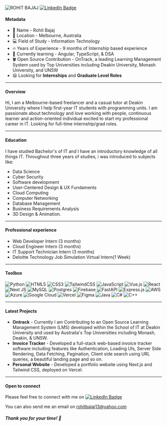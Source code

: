 ![ROHIT BAJAJ](https://github.com/itsRohit47/itsRohit47/assets/108188800/ff38d355-dfc8-4ac4-b9d0-2c18fa01a40c)
[![LinkedIn Badge](https://img.shields.io/badge/LinkedIn-Profile-informational?style=flat&logo=linkedin&logoColor=white&color=0D76A8)](https://www.linkedin.com/in/iamrohitbajaj/)

#### Metadata
- 👋 Name - Rohit Bajaj
- 🦘 Location - Melbourne, Australia
- 💻 Field of Study - Information Technology
- 🔥 Years of Experience - 9 months of Internship based experience
- 🍃 Currently learning - Angular, TypeScript, & DSA
- 🍀 Open Source Contribution - OnTrack, a leading Learning Management System used by Top Universities including Deakin University, Monash University, and UNSW
- 😃 Looking for **Internships** and **Graduate Level Roles**
  
<hr>

#### Overview
Hi, I am a Melbourne-based freelancer and a casual tutor at Deakin University where I help first-year IT students with programming units. I am passionate about technology and love working with people, continuous learner and action-oriented individual excited to start my professional career in IT. Looking for full-time internship/grad roles.

<hr>

#### Education
I have studied Bachelor's of IT and I have an introductory knowledge of all things IT. Throughout three years of studies, i was introduced to subjects like:
- Data Science
- Cyber Security
- Software development
- User-Centered Design & UX Fundaments
- Cloud Computing
- Computer Networking
- Database Management
- Business Requirements Analysis
- 3D Design & Animation.
  
<hr>

#### Professional experience
- Web Developer Intern (3 months)
- Cloud Engineer Intern (3 months)
- IT Support Technician Intern (3 months)
- Deloitte Technology Job Simulation Virtual Intern(1 Week)
  
<hr>

#### Toolbox

![Python](https://img.shields.io/badge/python-3670A0?style=for-the-badge&logo=python&logoColor=ffdd54)
![HTML5](https://img.shields.io/badge/html5-%23E34F26.svg?style=for-the-badge&logo=html5&logoColor=white)
![CSS3](https://img.shields.io/badge/css3-%231572B6.svg?style=for-the-badge&logo=css3&logoColor=white)
![TailwindCSS](https://img.shields.io/badge/tailwindcss-%2338B2AC.svg?style=for-the-badge&logo=tailwind-css&logoColor=white)
![JavaScript](https://img.shields.io/badge/javascript-%23323330.svg?style=for-the-badge&logo=javascript&logoColor=%23F7DF1E)
![Vue.js](https://img.shields.io/badge/vuejs-%2335495e.svg?style=for-the-badge&logo=vuedotjs&logoColor=%234FC08D)
![React](https://img.shields.io/badge/react-%2320232a.svg?style=for-the-badge&logo=react&logoColor=%2361DAFB)
![Next JS](https://img.shields.io/badge/Next-black?style=for-the-badge&logo=next.js&logoColor=white)
![MySQL](https://img.shields.io/badge/mysql-4479A1.svg?style=for-the-badge&logo=mysql&logoColor=white)
![Postgres](https://img.shields.io/badge/postgres-%23316192.svg?style=for-the-badge&logo=postgresql&logoColor=white)
![Firebase](https://img.shields.io/badge/firebase-%23039BE5.svg?style=for-the-badge&logo=firebase)
![FastAPI](https://img.shields.io/badge/FastAPI-005571?style=for-the-badge&logo=fastapi)
![Express.js](https://img.shields.io/badge/express.js-%23404d59.svg?style=for-the-badge&logo=express&logoColor=%2361DAFB)
![AWS](https://img.shields.io/badge/AWS-%23FF9900.svg?style=for-the-badge&logo=amazon-aws&logoColor=white)
![Azure](https://img.shields.io/badge/azure-%230072C6.svg?style=for-the-badge&logo=microsoftazure&logoColor=white)
![Google Cloud](https://img.shields.io/badge/GoogleCloud-%234285F4.svg?style=for-the-badge&logo=google-cloud&logoColor=white)
![Vercel](https://img.shields.io/badge/vercel-%23000000.svg?style=for-the-badge&logo=vercel&logoColor=white)
![Figma](https://img.shields.io/badge/figma-%23F24E1E.svg?style=for-the-badge&logo=figma&logoColor=white)
![Java](https://img.shields.io/badge/java-%23ED8B00.svg?style=for-the-badge&logo=openjdk&logoColor=white)
![C#](https://img.shields.io/badge/c%23-%23239120.svg?style=for-the-badge&logo=csharp&logoColor=white)
![C++](https://img.shields.io/badge/c++-%2300599C.svg?style=for-the-badge&logo=c%2B%2B&logoColor=white)
<hr>

#### Latest Projects

- **Ontrack** - Currently I am Contributing to an Open Source Learning Management System (LMS) developed within the School of IT at Deakin University and used by Australia's Top Universities including Monash, Deakin, & UNSW.
- **Invoice Tracker** - Developed a full-stack web-based invoice tracker software including features like Authentication, Loading UIs, Server Side Rendering, Data Fetching, Pagination, Client side search using URL queries, a beautiful landing page and so on.
- **Personal Website** - Developed a portfolio website using Next.js and Tailwind CSS, deployed on Vercel.

<hr>

#### Open to connect
Please feel free to connect with me on 
[![LinkedIn Badge](https://img.shields.io/badge/LinkedIn-Profile-informational?style=flat&logo=linkedin&logoColor=white&color=0D76A8)](https://www.linkedin.com/in/iamrohitbajaj/)

You can also send me an email on 
rohitbajaj13@yahoo.com


##### Thank you for your time! 🙏
